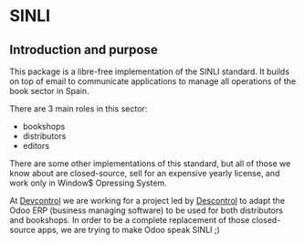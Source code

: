 # SINLI

## Introduction and purpose

This package is a libre-free implementation of the SINLI standard. It builds on top of email to communicate applications to manage all operations of the book sector in Spain.

There are 3 main roles in this sector:
- bookshops
- distributors
- editors

There are some other implementations of this standard, but all of those we know about are closed-source, sell for an expensive yearly license, and work only in Window$ Opressing System.

At [Devcontrol](https://framagit.org/devcontrol/) we are working for a project led by [Descontrol](https://descontrol.cat) to adapt the Odoo ERP (business managing software) to be used for both distributors and bookshops. In order to be a complete replacement of those closed-source apps, we are trying to make Odoo speak SINLI ;)
